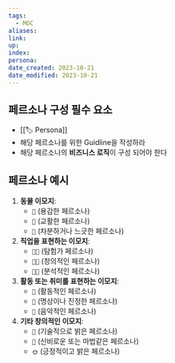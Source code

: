 ```yaml
---
tags:
  - MOC
aliases: 
link: 
up: 
index: 
persona: 
date_created: 2023-10-21
date_modified: 2023-10-21
---
```

## 페르소나 구성 필수 요소
- [[🏷 Persona]]
- 해당 페르소나를 위한 Guidline을 작성하라
- 해당 페르소나의 **비즈니스 로직**이 구성 되어야 한다
## 페르소나 예시
1. **동물 이모지**:
    - `🦁` (용감한 페르소나)
    - `🦊` (교활한 페르소나)
    - `🐢` (차분하거나 느긋한 페르소나)
2. **직업을 표현하는 이모지**:
    - `👨‍🚀` (탐험가 페르소나)
    - `👩‍🎨` (창의적인 페르소나)
    - `👨‍🔬` (분석적인 페르소나)
3. **활동 또는 취미를 표현하는 이모지**:
    - `🏃` (활동적인 페르소나)
    - `🧘` (명상이나 진정한 페르소나)
    - `🎸` (음악적인 페르소나)
4. **기타 창의적인 이모지**:
    - `🤖` (기술적으로 밝은 페르소나)
    - `🧙` (신비로운 또는 마법같은 페르소나)
    - `🌞` (긍정적이고 밝은 페르소나)